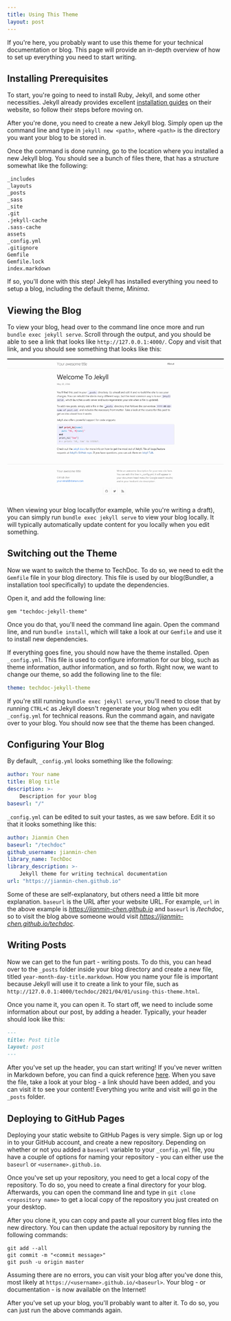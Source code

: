```yaml
---
title: Using This Theme
layout: post
---
```


If you're here, you probably want to use this theme for your technical documentation or blog. This page will provide an in-depth overview of how to set up everything you need to start writing.

## Installing Prerequisites
To start, you're going to need to install Ruby, Jekyll, and some other necessities. Jekyll already provides excellent [installation guides](https://jekyllrb.com/docs/installation/) on their website, so follow their steps before moving on.

After you're done, you need to create a new Jekyll blog. Simply open up the command line and type in `jekyll new <path>`, where `<path>` is the directory you want your blog to be stored in.

Once the command is done running, go to the location where you installed a new Jekyll blog. You should see a bunch of files there, that has a structure somewhat like the following:
~~~
_includes
_layouts
_posts
_sass
_site
.git
.jekyll-cache
.sass-cache
assets
_config.yml
.gitignore
Gemfile
Gemfile.lock
index.markdown
~~~
If so, you'll done with this step! Jekyll has installed everything you need to setup a blog, including the default theme, *Minima*.

## Viewing the Blog
To view your blog, head over to the command line once more and run `bundle exec jekyll serve`. Scroll through the output, and you should be able to see a link that looks like `http://127.0.0.1:4000/`. Copy and visit that link, and you should see something that looks like this:

![Default blog](https://raw.githubusercontent.com/jekyll/minima/master/screenshot.png)

When viewing your blog locally(for example, while you're writing a draft), you can simply run `bundle exec jekyll serve` to view your blog locally. It will typically automatically update content for you locally when you edit something.

## Switching out the Theme
Now we want to switch the theme to TechDoc. To do so, we need to edit the `Gemfile` file in your blog directory. This file is used by our blog(Bundler, a installation tool specifically) to update the dependencies.

Open it, and add the following line:
~~~
gem "techdoc-jekyll-theme"
~~~
Once you do that, you'll need the command line again. Open the command line, and run `bundle install`, which will take a look at our `Gemfile` and use it to install new dependencies.

If everything goes fine, you should now have the theme installed. Open `_config.yml`. This file is used to configure information for our blog, such as theme information, author information, and so forth. Right now, we want to change our theme, so add the following line to the file:
~~~yaml
theme: techdoc-jekyll-theme
~~~
If you're still running `bundle exec jekyll serve`, you'll need to close that by running `CTRL+C` as Jekyll doesn't regenerate your blog when you edit `_config.yml` for technical reasons. Run the command again, and navigate over to your blog. You should now see that the theme has been changed.

## Configuring Your Blog
By default, `_config.yml` looks something like the following:
~~~yaml
author: Your name
title: Blog title
description: >-
    Description for your blog
baseurl: "/"
~~~
`_config.yml` can be edited to suit your tastes, as we saw before. Edit it so that it looks something like this:
~~~yaml
author: Jianmin Chen
baseurl: "/techdoc"
github_username: jianmin-chen
library_name: TechDoc
library_description: >-
    Jekyll theme for writing technical documentation
url: "https://jianmin-chen.github.io"
~~~
Some of these are self-explanatory, but others need a little bit more explanation. `baseurl` is the URL after your website URL. For example, `url` in the above example is *https://jianmin-chen.github.io* and `baseurl` is */techdoc*, so to visit the blog above someone would visit *https://jianmin-chen.github.io/techdoc*.

## Writing Posts
Now we can get to the fun part - writing posts. To do this, you can head over to the `_posts` folder inside your blog directory and create a new file, titled `year-month-day-title.markdown`. How you name your file is important because Jekyll will use it to create a link to your file, such as `http://127.0.0.1:4000/techdoc/2021/04/01/using-this-theme.html`.

Once you name it, you can open it. To start off, we need to include some information about our post, by adding a header. Typically, your header should look like this:
~~~markdown
---
title: Post title
layout: post
---
~~~
After you've set up the header, you can start writing! If you've never written in Markdown before, you can find a quick reference [here](https://kramdown.gettalong.org/quickref.html). When you save the file, take a look at your blog - a link should have been added, and you can visit it to see your content! Everything you write and visit will go in the `_posts` folder.

## Deploying to GitHub Pages
Deploying your static website to GitHub Pages is very simple. Sign up or log in to your GitHub account, and create a new repository. Depending on whether or not you added a `baseurl` variable to your `_config.yml` file, you have a couple of options for naming your repository - you can either use the `baseurl` or `<username>.github.io`.

 Once you've set up your repository, you need to get a local copy of the repository. To do so, you need to create a final directory for your blog. Afterwards, you can open the command line and type in `git clone <repository name>` to get a local copy of the repository you just created on your desktop.

After you clone it, you can copy and paste all your current blog files into the new directory. You can then update the actual repository by running the following commands:
~~~
git add --all
git commit -m "<commit message>"
git push -u origin master
~~~
Assuming there are no errors, you can visit your blog after you've done this, most likely at `https://<username>.github.io/<baseurl>`. Your blog - or documentation - is now available on the Internet!

After you've set up your blog, you'll probably want to alter it. To do so, you can just run the above commands again.
